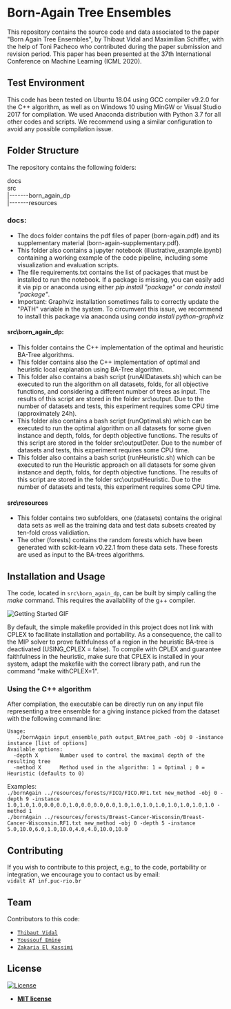 
# Born-Again Tree Ensembles

This repository contains the source code and data associated to the paper "Born Again Tree Ensembles", by Thibaut Vidal and Maximilian Schiffer, with the help of Toni Pacheco who contributed during the paper submission and revision period. This paper has been presented at the 37th International Conference on Machine Learning (ICML 2020).

## Test Environment

This code has been tested on Ubuntu 18.04 using GCC compiler v9.2.0 for the C++ algorithm, as well as on Windows 10 using MinGW or Visual Studio 2017 for compilation. 
We used Anaconda distribution with Python 3.7 for all other codes and scripts.
We recommend using a similar configuration to avoid any possible compilation issue.

## Folder Structure

The repository contains the following folders:

docs<br>
src<br>      |-------born_again_dp<br>     |-------resources<br>

### docs:

* The docs folder contains the pdf files of paper (born-again.pdf) and its supplementary material (born-again-supplementary.pdf).
* This folder also contains a jupyter notebook (illustrative_example.ipynb) containing a working example of the code pipeline, including some visualization and evaluation scripts.
* The file requirements.txt contains the list of packages that must be installed to run the notebook. If a package is missing, you can easily add it via pip or anaconda using either <em>pip install "package"</em> or <em>conda install "package"</em>.
* Important: Graphviz installation sometimes fails to correctly update the "PATH" variable in the system. To circumvent this issue, we recommend to install this package via anaconda using <em>conda install python-graphviz</em> 

#### src\born_again_dp:

* This folder contains the C++ implementation of the optimal and heuristic BA-Tree algorithms.
* This folder contains also the C++ implementation of optimal and heuristic local explanation using BA-Tree algorithm.
* This folder also contains a bash script (runAllDatasets.sh) which can be executed to run the algorithm on all datasets, folds, for all objective functions, and considering a different number of trees as input. The results of this script are stored in the folder src\output. Due to the number of datasets and tests, this experiment requires some CPU time (approximately 24h).
* This folder also contains a bash script (runOptimal.sh) which can be executed to run the optimal algorithm on all datasets for some given instance and depth, folds, for depth objective functions. The results of this script are stored in the folder src\outputDeter. Due to the number of datasets and tests, this experiment requires some CPU time.
* This folder also contains a bash script (runHeuristic.sh) which can be executed to run the Heuristic approach on all datasets for some given instance and depth, folds, for depth objective functions. The results of this script are stored in the folder src\outputHeuristic. Due to the number of datasets and tests, this experiment requires some CPU time.

#### src\resources

* This folder contains two subfolders, one (datasets) contains the original data sets as well as the training data and test data subsets created by ten-fold cross validiation. 
* The other (forests) contains the random forests which have been generated with scikit-learn v0.22.1 from these data sets. These forests are used as input to the BA-trees algorithms.

## Installation and Usage

The code, located in `src\born_again_dp`, can be built by simply calling the <em>make</em> command.
This requires the availability of the g++ compiler.<br> 

![Getting Started GIF](docs/Getting-Started.gif)

By default, the simple makefile provided in this project does not link with CPLEX to facilitate installation and portability.
As a consequence, the call to the MIP solver to prove faithfulness of a region in the heuristic BA-tree is deactivated (USING_CPLEX = false).
To compile with CPLEX and guarantee faithfulness in the heuristic, make sure that CPLEX is installed in your system, adapt the makefile with the correct library path, and run the command "make withCPLEX=1".

### Using the C++ algorithm

After compilation, the executable can be directly run on any input file representing a tree ensemble for a giving instance picked from the dataset with the following command line:

```
Usage:
   ./bornAgain input_ensemble_path output_BAtree_path -obj 0 -instance instance [list of options]
Available options:
  -depth X	     Number used to control the maximal depth of the resulting tree
  -method X      Method used in the algorithm: 1 = Optimal ; 0 = Heuristic (defaults to 0)
```
Examples: <br>
`./bornAgain ../resources/forests/FICO/FICO.RF1.txt new_method -obj 0 -depth 9 -instance 1.0,1.0,1.0,0.0,0.0,1.0,0.0,0.0,0.0,1.0,1.0,1.0,1.0,1.0,1.0,1.0,1.0 -method 1`<br>
`./bornAgain ../resources/forests/Breast-Cancer-Wisconsin/Breast-Cancer-Wisconsin.RF1.txt new_method -obj 0 -depth 5 -instance 5.0,10.0,6.0,1.0,10.0,4.0,4.0,10.0,10.0`

## Contributing

If you wish to contribute to this project, e.g;, to the code, portability or integration, we encourage you to contact us by email:<br> ``vidalt AT inf.puc-rio.br``

## Team

Contributors to this code:
* <a href="https://github.com/vidalt" target="_blank">`Thibaut Vidal`</a>
* <a href="https://github.com/youssouf1994" target="_blank">`Youssouf Emine`</a>
* <a href="https://github.com/Zakaria010" target="_blank">`Zakaria El Kassimi`</a>

## License

[![License](http://img.shields.io/:license-mit-blue.svg?style=flat-square)](http://badges.mit-license.org)

- **[MIT license](http://opensource.org/licenses/mit-license.php)**
